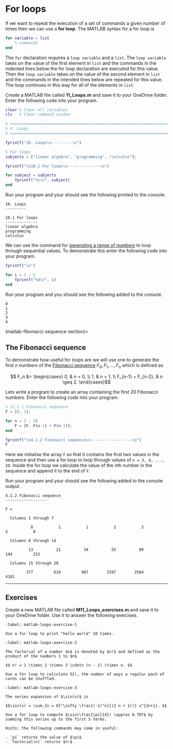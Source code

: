 # For loops

If we want to repeat the execution of a set of commands a given number of times then we can use a **for loop**. The MATLAB syntax for a for loop is

```matlab
for variable = list
    % commands
end
```

The `for` declaration requires a `loop variable` and a `list`. The `loop variable` takes on the value of the first element in `list` and the commands in the indented lines below the for loop declaration are executed for this value. Then the `loop variable` takes on the value of the second element in `list` and the commands in the intended lines below are repeated for this value. The loop continues in this way for all of the elements in `list`.

Create a MATLAB file called **11_Loops.m** and save it to your OneDrive folder. Enter the following code into your program.

```matlab
clear % Clear all variables
clc   % Clear command window

% =========================================================================
% 4. Loops
% =========================================================================

fprintf("10. Loops\n---------\n")

% For loops
subjects = ["linear algebra", "programming", "calculus"];

fprintf("\n10.1 For loops\n--------------\n")

for subject = subjects
    fprintf("%s\n", subject)
end
```

Run your program and your should see the following printed to the console.

```text
10. Loops
---------

10.1 For loops
--------------
linear algebra
programming
calculus
```

We can use the command for [generating a range of numbers](matlab-range-section) to loop through sequential values. To demonstrate this enter the following code into your program.

```matlab
fprintf("\n")

for i = 1 : 5
    fprintf("%d\n", i)
end
```

Run your program and you should see the following added to the console.

```text
0
1
2
3
4
```

(matlab-fibonacci-sequence-section)=
## The Fibonacci sequence

To demonstrate how useful for loops are we will use one to generate the first $n$ numbers of the <a href="https://en.wikipedia.org/wiki/Fibonacci_sequence" target="_blank">Fibonacci sequence</a> $F_0, F_1, \ldots, F_n$ which is defined as

$$ F_n &= \begin{cases} 0, & n = 0, \\ 1, & n = 1, \\ F_{n-1} + F_{n-2}, & n \geq 2. \end{cases}$$

Lets write a program to create an array containing the first 20 Fibonacci numbers. Enter the following code into your program.

```matlab
% 11.1.1 Fibonacci sequence
F = [0, 1];

for n = 3 : 20
    F = [F, F(n-1) + F(n-2)];
end

fprintf("\n4.1.2 Fibonacci sequence\n------------------\n")
F
```

Here we initialise the array `F` so that it contains the first two values in the sequence and then use a for loop to loop through values of `n = 3, 4, ..., 20`. Inside the for loop we calculate the value of the $n$th number in the sequence and append it to the end of `F`.

Run your program and your should see the following added to the console output.

```text
4.1.2 Fibonacci sequence
------------------

F =

  Columns 1 through 7

           0           1           1           2           3           5           8

  Columns 8 through 14

          13          21          34          55          89         144         233

  Columns 15 through 20

         377         610         987        1597        2584        4181
```

---

## Exercises

Create a new MATLAB file called **M11_Loops_exercises.m** and save it to your OneDrive folder. Use it to answer the following exercises.

```{exercise}
:label: matlab-loops-exercise-1

Use a for loop to print "hello world" 10 times.
```

```{exercise}
:label: matlab-loops-exercise-2

The factorial of a number $n$ is denoted by $n!$ and defined as the product of the numbers 1 to $n$

$$ n! = 1 \times 2 \times 3 \cdots (n - 1) \times n. $$

Use a for loop to calculate 52!, the number of ways a regular pack of cards can be shuffled. 
```

```{exercise}
:label: matlab-loops-exercise-3

The series expansion of $\sin(x)$ is

$$\sin(x) = \sum_{n = 0}^\infty \frac{(-1)^n}{(2 n + 1)!} x^{2n+1}. $$

Use a for loop to compute $\sin(\frac{\pi}{4}) \approx 0.707$ by summing this series up to the first 5 terms. 

Hints: the following commands may come in useful:

- `pi` returns the value of $\pi$
- `factorial(n)` returns $n!$
```
